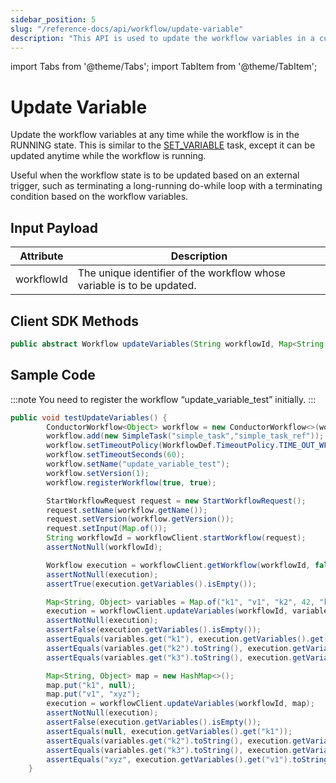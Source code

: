 ```yaml
---
sidebar_position: 5
slug: "/reference-docs/api/workflow/update-variable"
description: "This API is used to update the workflow variables in a currently running workflow."
---
```


import Tabs from '@theme/Tabs';
import TabItem from '@theme/TabItem';

# Update Variable

Update the workflow variables at any time while the workflow is in the RUNNING state. This is similar to the [SET_VARIABLE](https://orkes.io/content/reference-docs/operators/set-variable) task, except it can be updated anytime while the workflow is running. 

Useful when the workflow state is to be updated based on an external trigger, such as terminating a long-running do-while loop with a terminating condition based on the workflow variables.

## Input Payload

| Attribute | Description |
| --------- | ----------- | 
| workflowId | The unique identifier of the workflow whose variable is to be updated. | 

## Client SDK Methods

<Tabs>
<TabItem value="Java" label="Java">

```java
public abstract Workflow updateVariables(String workflowId, Map<String, Object> variables);
```

</TabItem>
</Tabs>

## Sample Code

:::note
You need to register the workflow “update_variable_test” initially.
:::

```java
public void testUpdateVariables() {
        ConductorWorkflow<Object> workflow = new ConductorWorkflow<>(workflowExecutor);
        workflow.add(new SimpleTask("simple_task","simple_task_ref"));
        workflow.setTimeoutPolicy(WorkflowDef.TimeoutPolicy.TIME_OUT_WF);
        workflow.setTimeoutSeconds(60);
        workflow.setName("update_variable_test");
        workflow.setVersion(1);
        workflow.registerWorkflow(true, true);

        StartWorkflowRequest request = new StartWorkflowRequest();
        request.setName(workflow.getName());
        request.setVersion(workflow.getVersion());
        request.setInput(Map.of());
        String workflowId = workflowClient.startWorkflow(request);
        assertNotNull(workflowId);

        Workflow execution = workflowClient.getWorkflow(workflowId, false);
        assertNotNull(execution);
        assertTrue(execution.getVariables().isEmpty());

        Map<String, Object> variables = Map.of("k1", "v1", "k2", 42, "k3", Arrays.asList(3, 4, 5));
        execution = workflowClient.updateVariables(workflowId, variables);
        assertNotNull(execution);
        assertFalse(execution.getVariables().isEmpty());
        assertEquals(variables.get("k1"), execution.getVariables().get("k1"));
        assertEquals(variables.get("k2").toString(), execution.getVariables().get("k2").toString());
        assertEquals(variables.get("k3").toString(), execution.getVariables().get("k3").toString());

        Map<String, Object> map = new HashMap<>();
        map.put("k1", null);
        map.put("v1", "xyz");
        execution = workflowClient.updateVariables(workflowId, map);
        assertNotNull(execution);
        assertFalse(execution.getVariables().isEmpty());
        assertEquals(null, execution.getVariables().get("k1"));
        assertEquals(variables.get("k2").toString(), execution.getVariables().get("k2").toString());
        assertEquals(variables.get("k3").toString(), execution.getVariables().get("k3").toString());
        assertEquals("xyz", execution.getVariables().get("v1").toString());
    }
```